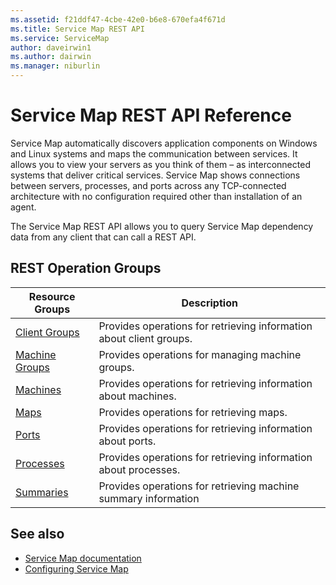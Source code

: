 ```yaml
---
ms.assetid: f21ddf47-4cbe-42e0-b6e8-670efa4f671d
ms.title: Service Map REST API
ms.service: ServiceMap
author: daveirwin1
ms.author: dairwin
ms.manager: niburlin
---
```



# Service Map REST API Reference

Service Map automatically discovers application components on Windows and Linux systems and maps the communication between services. It allows you to view your servers as you think of them – as interconnected systems that deliver critical services.  Service Map shows connections between servers, processes, and ports across any TCP-connected architecture with no configuration required other than installation of an agent.

The Service Map REST API allows you to query Service Map dependency data from any client that can call a REST API.

## REST Operation Groups

| Resource Groups                    | Description                                                          |
|------------------------------------|----------------------------------------------------------------------|
| [Client Groups](./clientgroups)    | Provides operations for retrieving information about client groups.  |
| [Machine Groups](./machinegroups)  | Provides operations for managing machine groups.                     |
| [Machines](./machines)             | Provides operations for retrieving information about machines.       |
| [Maps](./maps)                     | Provides operations for retrieving maps.                             |
| [Ports](./ports)                   | Provides operations for retrieving information about ports.          |
| [Processes](./processes)           | Provides operations for retrieving information about processes.      |
| [Summaries](./summaries)           | Provides operations for retrieving machine summary information       |


## See also

- [Service Map documentation](https://docs.microsoft.com/azure/operations-management-suite/operations-management-suite-service-map)
- [Configuring Service Map](https://docs.microsoft.com/azure/operations-management-suite/operations-management-suite-service-map-configure)

